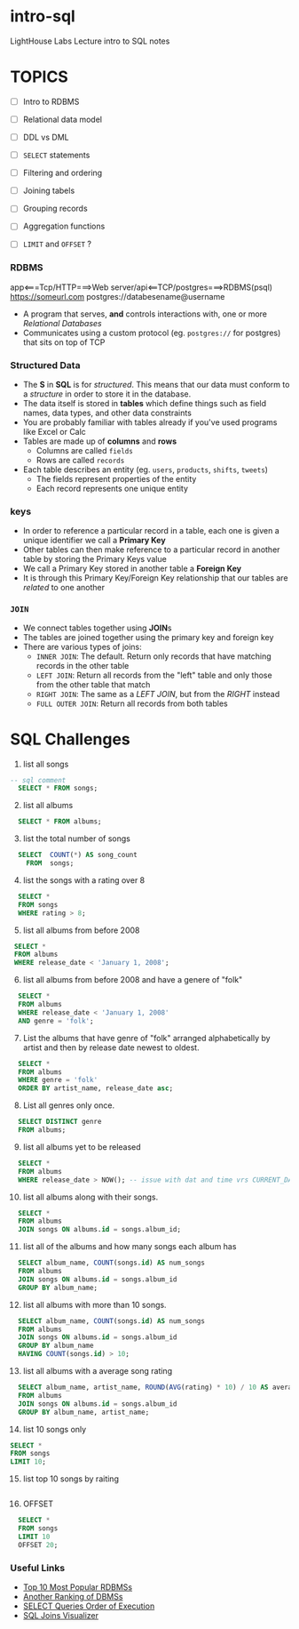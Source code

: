 # intro-sql
LightHouse Labs Lecture intro to SQL notes

# TOPICS
- [ ] Intro to RDBMS
- [ ] Relational data model
- [ ] DDL vs DML
- [ ] `SELECT` statements
- [ ] Filtering and ordering
- [ ] Joining tabels
- [ ] Grouping records
- [ ] Aggregation functions
- [ ] `LIMIT` and `OFFSET` ?


### RDBMS
  app<===Tcp/HTTP===>Web server/api<==TCP/postgres===>RDBMS(psql)
  https://someurl.com                               postgres://databesename@username
- A program that serves, **and** controls interactions with, one or more _Relational Databases_
- Communicates using a custom protocol (eg. `postgres://` for postgres) that sits on top of TCP
### Structured Data
- The **S** in **SQL** is for _structured_. This means that our data must conform to a _structure_ in order to store it in the database.
- The data itself is stored in **tables** which define things such as field names, data types, and other data constraints
- You are probably familiar with tables already if you've used programs like Excel or Calc
- Tables are made up of **columns** and **rows**
  - Columns are called `fields`
  - Rows are called `records`
- Each table describes an entity (eg. `users`, `products`, `shifts`, `tweets`)
  - The fields represent properties of the entity
  - Each record represents one unique entity
### keys
- In order to reference a particular record in a table, each one is given a unique identifier we call a **Primary Key**
- Other tables can then make reference to a particular record in another table by storing the Primary Keys value
- We call a Primary Key stored in another table a **Foreign Key**
- It is through this Primary Key/Foreign Key relationship that our tables are _related_ to one another

### `JOIN`
- We connect tables together using **JOIN**s
- The tables are joined together using the primary key and foreign key
- There are various types of joins:
  - `INNER JOIN`: The default. Return only records that have matching records in the other table
  - `LEFT JOIN`: Return all records from the "left" table and only those from the other table that match
  - `RIGHT JOIN`: The same as a _LEFT JOIN_, but from the _RIGHT_ instead
  - `FULL OUTER JOIN`: Return all records from both tables
# SQL Challenges

1. list all songs
```sql
-- sql comment
  SELECT * FROM songs;
```

2. list all albums
```sql
  SELECT * FROM albums;
```

3. list the total number of songs
```sql
  SELECT  COUNT(*) AS song_count
    FROM  songs;
```

4. list the songs with a rating over 8
```sql
  SELECT *
  FROM songs
  WHERE rating > 8;
```
5. list all albums from before 2008
```sql
 SELECT *
 FROM albums
 WHERE release_date < 'January 1, 2008';
```
6. list all albums from before 2008 and have a genere of "folk"
```sql
  SELECT *
  FROM albums
  WHERE release_date < 'January 1, 2008'
  AND genre = 'folk';

```
7. List the albums that have genre of "folk" arranged alphabetically by artist and then by release date newest to oldest.
```sql
  SELECT *
  FROM albums
  WHERE genre = 'folk'
  ORDER BY artist_name, release_date asc;
```
8. List all genres only once.
```sql
  SELECT DISTINCT genre
  FROM albums;
```
9. list all albums yet to be released
```sql
  SELECT *
  FROM albums
  WHERE release_date > NOW(); -- issue with dat and time vrs CURRENT_DATE
```
10. list all albums along with their songs.
```sql
  SELECT * 
  FROM albums
  JOIN songs ON albums.id = songs.album_id;
```
11. list all of the albums and how many songs each album has
```sql
  SELECT album_name, COUNT(songs.id) AS num_songs
  FROM albums
  JOIN songs ON albums.id = songs.album_id
  GROUP BY album_name;

```
12. list all albums with more than 10 songs.
```sql
  SELECT album_name, COUNT(songs.id) AS num_songs
  FROM albums
  JOIN songs ON albums.id = songs.album_id
  GROUP BY album_name
  HAVING COUNT(songs.id) > 10;

```
13. list all albums with a average song rating
```sql
  SELECT album_name, artist_name, ROUND(AVG(rating) * 10) / 10 AS average_rating
  FROM albums
  JOIN songs ON albums.id = songs.album_id
  GROUP BY album_name, artist_name;
```
14. list 10 songs only
```sql
SELECT *
FROM songs
LIMIT 10;

```
15. list top 10 songs by raiting
```sql

```
16. OFFSET 
```sql
  SELECT *
  FROM songs
  LIMIT 10
  OFFSET 20;
```
### Useful Links
- [Top 10 Most Popular RDBMSs](https://www.c-sharpcorner.com/article/what-are-the-most-popular-relational-databases/)
- [Another Ranking of DBMSs](https://db-engines.com/en/ranking)
- [SELECT Queries Order of Execution](https://sqlbolt.com/lesson/select_queries_order_of_execution)
- [SQL Joins Visualizer](https://sql-joins.leopard.in.ua/)